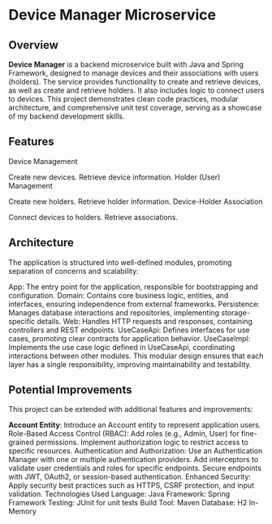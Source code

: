 # Device Manager Microservice
## Overview
**Device Manager** is a backend microservice built with Java and Spring Framework, designed to manage devices and their associations with users (holders). 
The service provides functionality to create and retrieve devices, as well as create and retrieve holders. It also includes logic to connect users to devices. 
This project demonstrates clean code practices, modular architecture, and comprehensive unit test coverage, serving as a showcase of my backend development skills.

## Features
Device Management

Create new devices.
Retrieve device information.
Holder (User) Management

Create new holders.
Retrieve holder information.
Device-Holder Association

Connect devices to holders.
Retrieve associations.

## Architecture
The application is structured into well-defined modules, promoting separation of concerns and scalability:

App: The entry point for the application, responsible for bootstrapping and configuration.
Domain: Contains core business logic, entities, and interfaces, ensuring independence from external frameworks.
Persistence: Manages database interactions and repositories, implementing storage-specific details.
Web: Handles HTTP requests and responses, containing controllers and REST endpoints.
UseCaseApi: Defines interfaces for use cases, promoting clear contracts for application behavior.
UseCaseImpl: Implements the use case logic defined in UseCaseApi, coordinating interactions between other modules.
This modular design ensures that each layer has a single responsibility, improving maintainability and testability.

## Potential Improvements
This project can be extended with additional features and improvements:

**Account Entity**: Introduce an Account entity to represent application users.
Role-Based Access Control (RBAC):
Add roles (e.g., Admin, User) for fine-grained permissions.
Implement authorization logic to restrict access to specific resources.
Authentication and Authorization:
Use an Authentication Manager with one or multiple authentication providers.
Add interceptors to validate user credentials and roles for specific endpoints.
Secure endpoints with JWT, OAuth2, or session-based authentication.
Enhanced Security: Apply security best practices such as HTTPS, CSRF protection, and input validation.
Technologies Used
Language: Java
Framework: Spring Framework
Testing: JUnit for unit tests
Build Tool: Maven
Database: H2 In-Memory
